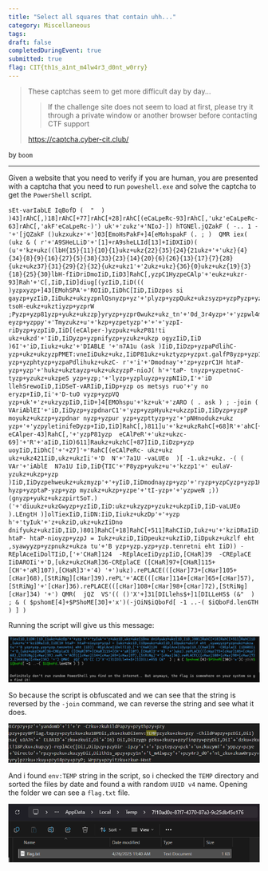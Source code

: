 ```yaml
---
title: "Select all squares that contain uhh..."
category: Miscellaneous
tags: 
draft: false
completedDuringEvent: true
submitted: true
flag: CIT{th1s_a1nt_m4lw4r3_d0nt_w0rry}
---
```

> These captchas seem to get more difficult day by day...
>
> > If the challenge site does not seem to load at first, please try it through a private window or another browser before contacting CTF support
>
> https://captcha.cyber-cit.club/

by `boom`

---

Given a website that you need to verify if you are human, you are presented with a captcha that you need to run `poweshell.exe` and solve the captcha to get the `PowerShell` script.

```
sEt-varIabLE IqBofD (  "  ) )43]rAhC[,)18]rAhC[+77]rAhC[+28]rAhC[(eCaLpeRc-93]rAhC[,'ukz'eCaLpeRc- 63]rAhC[,'akF'eCaLpeRc-)') uk'+'zukz'+'NIoJ-]) hTGNEl.jQZakF ( -.. 1 -'+'[jQZakF ()ukzxukz+'+']03[EmoHsPakF+]4[eMohspakF (. ; )  QMR iex( (ukz & ( r'+'A9SHeLLiD'+'[1]+rA9sheLLId[13]+IiDXIiD)( (u'+'kz+ukz((lbH{15}{11}{10}{1}ukz+ukz{22}{35}{24}{21ukz+'+'ukz}{4}{34}{8}{9}{16}{27}{5}{38}{33}{23}{14}{20}{6}{26}{13}{17}{7}{28}{ukz+ukz37}{31}{29}{2}{32}{ukz+ukz1'+'2ukz+ukz}{36}{0}ukz+ukz{19}{3}{18}{25}{30}lbH-fIiDriDmoIiD,IiD3]RahC[,yzpC1HyzpeCAlp'+'eukz+ukzr-93]Rah'+'C[,IiD,IiD]diug[(yzIiD,IiD((( )yzpxyzp+]43[EMohSPA'+'ROIiD,IiDhC[IiD,IiDzpos si gayzp+yzIiD,IiDukz+ukzyzpnlQsnyzp+yz'+'plyzp+yzpQukz+ukzsyzp+yzpPyzp+yzp81 tsoH-eukz+ukztiyzp+yzprW ;Pyzp+yzp81yzp+yukz+ukzzp}yryzp+yzpr0wukz+ukz_tn'+'0d_3r4yzp+'+'yzpwl4m_t'+'n1yzp+yzpa_s1htIiD,IiDyyzukz+ukzp+yzpr'+'otceriD'+' eyzp+yzppy'+'Tmyzukz+u'+'kzp+yzpetyzp'+'+'+'yzpI- riDyzp+yzpIiD,IiD[(eCAlper-)yzpukz+ukzP81!ti ukz+ukzd'+'IiD,IiDyzp+yzpnifyzp+yzukz+ukzp ogyzIiD,IiD )6I'+'iD,Iiukz+ukz'+'DIABLE '+'n7A1u (ask )IiD,IiDzp+yzpaPdlihC- yzp+ukz+ukzyzpPMET:vneIiDukz+ukz,IiDP81ukz+ukztyzp+yzpxt.galfP8yzp+yzp1 yzp+yzphtyzp+yzpaPdlihukz+ukzC- r'+'i'+'Dmodnay'+'zp+yzprC1H htaP- yzp+yzp'+'hukz+ukztayzp+ukz+ukzyzpP-nioJ( h'+'taP- tnyzp+yzpetnoC-tyzp+yzukz+ukzpeS yzp+yzp;'+'lyzp+yzpluyzp+yzpNIiD,I'+'iD llehSrewoIiD,IiDSeT-vARIiD,IiDp+yzp os metsys ruo'+'y no eryzp+IiD,Ii'+'D-tuO vyzp+yzpVQ yzp+uk'+'z+ukzyzpIiD,IiD+]4[EMOhspu'+'kz+uk'+'zARO ( . ask ) ; -join ( VAriAblEI'+'iD,IiDyzp+yzpdnarC1'+'yzp+yzpHyukz+ukzzpIiD,IiDyzp+yzpP moyukz+ukzzp+yzpdnar nyzp+yzpur yzp+yzpttyzp+yz'+'pNHnodukz+ukz yzp+'+'yzpyletinifeDyzp+IiD,IiD]RahC[,)811]u'+'kz+ukzRahC[+68]R'+'ahC[+18'+']RahC['+'( eCAlper-43]RahC[,'+'yzpP81yzp  eCAlPeR'+'ukz+ukzc-69]'+'R'+'aIiD,IiD)611]Raukz+ukzhC[+87]IiD,IiDzp+yzp uoyIiD,IiDhC['+'+27]'+'RahC[(eCAlPeRc- ukz+ukz ukz+ukz421IiD,ukz+ukzIi'+'D  N'+'7a1U -vaLUEo  )[ -1.ukz+ukz. -( ( VAr'+'iAblE  N7a1U IiD,IiD{TIC'+'P8yzp+yukz+u'+'kzzp1'+' eulaV-yzukz+ukzp+yzp )IiD,IiDyzpehweukz+ukzmyzp'+'+yIiD,IiDmodnayzp+yzp'+'ryzp+yzpCyzp+yzp1H hyzp+yzptaP-yzp+yzp myzukz+ukzp+yzpe'+'tI-yzp+'+'yzpweN ;))(gnyzp+yukz+ukzzpirtSoT.)('+'diuukz+ukzGwyzp+yzIiD,IiD:ukz+ukzyzp+yzukz+ukzpIiD,IiD-vaLUEo  ).LEngtH )]olTiexIiD,IiDN:IiD,Iiukz+ukzDp'+'+yzp h'+'tyIuk'+'z+ukziD,ukz+ukzIiDno dnifyukz+ukzIiD,IiD,)801]RahC[+18]RahC[+511]RahCIiD,Iukz+u'+'kziDRaIiD,IiDC1H htaP- htaP-nioyzp+yzpJ = Iukz+ukziD,IiDpeukz+ukzIiD,IiDpukz+ukzlf eht ,syawyyzp+yzpnukz+ukza tu'+'B yzp+yzp.yzp+yzp.tenretni eht IiD)) -REplAceIiDolTIiD,['+'CHaR]124  -REplAceIiDyzpIiD,[CHaR]39  -CREplaCE IiDAROIi'+'D,[ukz+ukzCHaR]36-CREplaCE ([CHaR]97+[CHaR]115+[CH'+'aR]107),[CHaR]3'+'4) '+')ukz).rePLACE(([cHar]73+[cHar]105+[cHar]68),[StRiNg][cHar]39).rePL'+'ACE(([cHar]114+[cHar]65+[cHar]57),[StRiNg]'+'[cHar]36).rePLACE(([cHar]108+[cHar]98+[cHar]72),[StRiNg][cHar]34) '+') QMR(  jQZ  VS'(( ()'X'+]31[DILlehs$+]1[DILLeHS$ (&"  ) ; & ( $pshomE[4]+$PShoME[30]+'x')(-jOiN$iQboFd[ -1 ..-( $iQboFd.lenGTH ) ] )
```

Running the script will give us this message:

![alt text](image.png)

So because the script is obfuscated and we can see that the string is reversed by the `-join` command, we can reverse the string and see what it does.

![alt text](image-1.png)

And i found `env:TEMP` string in the script, so i checked the `TEMP` directory and sorted the files by date and found a with random `UUID v4` name. Opening the folder we can see a `flag.txt` file.

![alt text](image-2.png)
